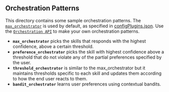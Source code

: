 ## Orchestration Patterns

This directory contains some sample orchestration patterns. The [`max_orchestrator`](./max_orchestrator/) is used by default, 
as specified in [configPlugins.json](../../../../configPlugins.json). Use the [`Orchestration API`](../../) to make your own orchestration patterns. 

+ **`max_orchestrator`** picks the skills that responds with the highest confidence, above a certain threshold. 
+ **`preference_orchestrator`** picks the skill with highest confidence above a threshold that do not violate any of the partial preferences specified by the user. 
+ **`threshold_orchestrator`** is similar to the max_orchestrator but it maintains thresholds specific to each skill  and updates them according to how the end user reacts to them.
+ **`bandit_orchestrator`** learns user preferences using contextual bandits.
